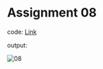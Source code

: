 # Assignment 08

code: [Link](trim.js)

output:

![08](https://user-images.githubusercontent.com/118118102/213667663-000e82bc-f4e8-4379-affd-87b9676a1894.png)